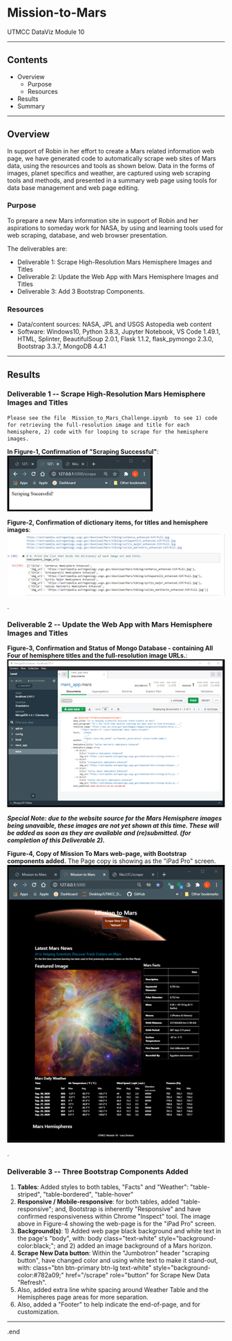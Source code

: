 # Mission-to-Mars
UTMCC DataViz Module 10

---

## Contents 
  * Overview
    - Purpose
    - Resources
  * Results
  * Summary
 

---  

## Overview 
  
  In support of Robin in her effort to create a Mars related information web page, we have generated code to automatically scrape web sites of Mars data, using the resources and tools as shown below. Data in the forms of images, planet specifics and weather, are captured using web scraping tools and methods, and presented in a summary web page using tools for data base management and web page editing. 

   ### Purpose
   To prepare a new Mars information site in support of Robin and her aspirations to someday work for NASA, by using and learning tools used for web scraping, database, and web browser presentation. 
  
   The deliverables are: 
   - Deliverable 1: Scrape High-Resolution Mars Hemisphere Images and Titles
   - Deliverable 2: Update the Web App with Mars Hemisphere Images and Titles
   - Deliverable 3: Add 3 Bootstrap Components.
  
   
  
   ### Resources
  * Data/content sources: NASA, JPL and USGS Astopedia web content 
  * Software: Windows10, Python 3.8.3, Jupyter Notebook, VS Code 1.49.1, HTML, Splinter, BeautifulSoup 2.0.1, Flask 1.1.2, flask_pymongo 2.3.0, Bootstrap 3.3.7, MongoDB 4.4.1
  

--- 

## Results
  
  ### Deliverable 1  --  Scrape High-Resolution Mars Hemisphere Images and Titles 
    
    Please see the file  Mission_to_Mars_Challenge.ipynb  to see 1) code for retrieving the full-resolution image and title for each hemisphere, 2) code with for looping to scrape for the hemisphere images. 
    
    
   **In Figure-1, Confirmation of "Scraping Successful"**:  
  ![](https://github.com/larrydodson/Mission-to-Mars/blob/master/scrape_success.png)
  
  
  **Figure-2, Confirmation of dictionary items, for titles and hemisphere images**:   
  ![dictionary_items.png](https://github.com/larrydodson/Mission-to-Mars/blob/master/dictionary_items.png)
  
 
 .
 
  ### Deliverable 2 --  Update the Web App with Mars Hemisphere Images and Titles 
   
   **Figure-3, Confirmation and Status of Mongo Database - containing All Four of hemisphere titles and the full-resolution image URLs.**: 
  ![mongo_confirm.png](https://github.com/larrydodson/Mission-to-Mars/blob/master/mongo_confirm.png)
    
   
   ***Special Note: due to the website source for the Mars Hemisphere images being unavaible, these images are not yet shown at this time. These will be added as soon as they are available and (re)submitted. (for completion of this Deliverable 2).*** 
   
   
   **Figure-4, Copy of Mission To Mars web-page, with Bootstrap components added.**  The Page copy is showing as the "iPad Pro" screen. 
   ![MissionToMars_home_partial.png](https://github.com/larrydodson/Mission-to-Mars/blob/master/MissionToMars_home_partial.png)
 

.

  ### Deliverable 3  --  Three Bootstrap Components Added 
 1. **Tables**: Added styles to both tables, "Facts" and "Weather": "table-striped", "table-bordered", "table-hover"
 2. **Responsive / Mobile-responsive**: for both tables, added "table-responsive"; and, Bootstrap is inherently "Responsive" and have confirmed responsiveness within Chrome "Inspect" tool.  The image above in Figure-4 showing the web-page is for the "iPad Pro" screen. 
 3. **Background(s)**: 1) Added web page black background and white text in the page's "body", with: body class="text-white" style="background-color:black;"; and 2) added an image background of a Mars horizon. 
 4. **Scrape New Data button**: Within the "Jumbotron" header "scraping button", have changed color and using white text to make it stand-out, with: class="btn btn-primary btn-lg text-white" style="background-color:#782a09;" href="/scrape" role="button" for Scrape New Data "Refresh".
 5. Also, added extra line white spacing around Weather Table and the Hemispheres page areas for more separation.
 6. Also, added a "Footer" to help indicate the end-of-page, and for customization.
 

---

.end 
